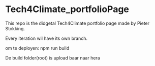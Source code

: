 # Tech4Climate_portfolioPage
This repo is the didgetal Tech4Climate portfolio page made by Pieter Stokking.

Every iteration wil have its own branch.


om te deployen:
npm run build

De build folder(root) is upload baar naar hera